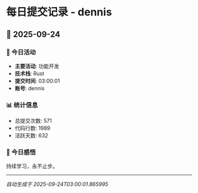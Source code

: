 # 每日提交记录 - dennis

## 📅 2025-09-24

### 🎯 今日活动
- **主要活动**: 功能开发
- **技术栈**: Rust
- **提交时间**: 03:00:01
- **账号**: dennis

### 📊 统计信息
- 总提交次数: 571
- 代码行数: 1989
- 活跃天数: 632

### 💭 今日感悟
持续学习，永不止步。

---
*自动生成于 2025-09-24T03:00:01.865995*
